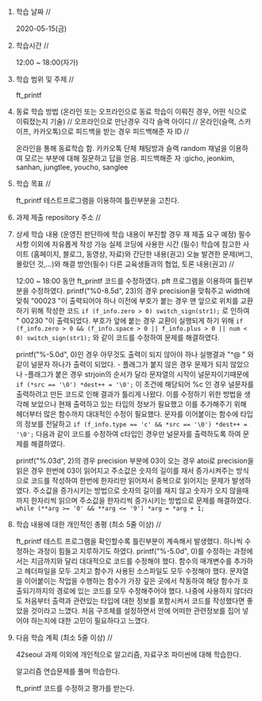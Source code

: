 1. 학습 날짜 // 

    2020-05-15(금)
 
2. 학습시간 // 

    12:00 ~ 18:00(자가)

3. 학습 범위 및 주제 // 
    
    ft_printf

4. 동료 학습 방법 (온라인 또는 오프라인으로 동료 학습이 이뤄진 경우, 어떤 식으로 이뤄졌는지 기술) // 오프라인으로 만난경우 각각 슬랙 아이디 // 온라인(슬랙, 스카이프, 카카오톡)으로 피드백을 받는 경우 피드백해준 자 ID // 

    온라인을 통해 동료학습 함. 카카오톡 단체 채팅방과 슬랙 random 채널을 이용하여 모르는 부분에 대해 질문하고 답을 얻음. 피드백해준 자 :gicho, jeonkim, sanhan, jungtlee, youcho, sanglee

5. 학습 목표 //

    ft_printf 테스트프로그램을 이용하여 틀린부분을 고친다.
    
6. 과제 제출 repository 주소 // 
    
    
    
7. 상세 학습 내용 (운영진 판단하에 학습 내용이 부진할 경우 재 제출 요구 예정) 필수사항 이외에 자유롭게 작성 가능 실제 코딩에 사용한 시간 (필수) 학습에 참고한 사이트 (홈페이지, 블로그, 동영상, 자료)와 간단한 내용(권고) 오늘 발견한 문제(버그, 몰랐던 것,...)와 해결 방안(필수) 다른 교육생들과의 협업, 토론 내용(권고) //
    
    12:00 ~ 18:00 동안 ft_printf 코드를 수정하였다.
    pft 프로그램을 이용하여 틀린부분을 수정하였다. printf("%0-8.5d", 23)의 경우 precision을 맞춰주고 width에 맞춰 "00023   "이 출력되어야 하나 이전에 부호가 붙는 경우 맨 앞으로 위치를 교환하기 위해 작성한 코드 `if (f_info.zero > 0) switch_sign(str1);` 로 인하여 " 00230  "이 출력되었다. 부호가 앞에 붙는 경우 교환이 실행되게 하기 위해 `if (f_info.zero > 0 && (f_info.space > 0 || f_info.plus > 0 || num < 0) switch_sign(str1);` 와 같이 코드를 수정하여 문제를 해결하였다.
    
    printf("%-5.0d", 0)인 경우 아무것도 출력이 되지 않아야 하나 실행결과 "^@     " 와 같이 널문자 하나가 출력이 되었다. - 플래그가 붙지 않은 경우 문제가 되지 않았으나 -플래그가 붙은 경우 strjoin의 순서가 달라 문자열의 시작이 널문자이기때문에 `if (*src == '\0') *dest++ = '\0';` 이 조건에 해당되어 %c 인 경우 널문자를 출력하려고 만든 코드로 인해 결과가 틀리게 나왔다. 이를 수정하기 위한 방법을 생각해 보았으나 현재 출력하고 있는 타입의 정보가 필요했고 이를 추가해주기 위해 헤더부터 많은 함수까지 대대적인 수정이 필요했다. 문자를 이어붙이는 함수에 타입의 정보를 전달하고 `if (f_info.type == 'c' && *src == '\0') *dest++ = '\0';` 다음과 같이 코드를 수정하여 c타입인 경우만 널문자를 출력하도록 하여 문제를 해결하였다.
    
    printf("%.03d", 2)의 경우 precision 부분에 03이 오는 경우 atoi로 precision을 읽은 경우 한번에 03이 읽어지고 주소값은 숫자의 길이를 재서 증가시켜주는 방식으로 코드를 작성하여 한번에 한자리만 읽어져서 중복으로 읽어지는 문제가 발생하였다. 주소값을 증가시키는 방법으로 숫자의 길이를 재지 않고 숫자가 오지 않을때까지 한자리씩 읽으며 주소값을 한자리씩 증가시키는 방법으로 문제를 해결하였다. `while (**arg >= '0' && **arg <= '9') *arg = *arg + 1;`
    
8. 학습 내용에 대한 개인적인 총평 (최소 5줄 이상) //
   
   ft_printf 테스트 프로그램을 확인할수록 틀린부분이 계속해서 발생했다. 하나씩 수정하는 과정이 힘들고 지루하기도 하였다. printf("%-5.0d", 0)를 수정하는 과정에서는 지금까지와 달리 대대적으로 코드를 수정해야 했다. 함수의 매개변수를 추가하고 헤더파일을 모두 고치고 함수가 사용된 소스파일도 모두 수정해야 했다. 문자열을 이어붙이는 작업을 수행하는 함수가 가장 깊은 곳에서 작동하여 해당 함수가 호출되기까지의 경로에 있는 코드를 모두 수정해주어야 했다. 나중에 사용하지 않더라도 처음부터 출력과 관련있는 타입에 대한 정보를 포함시켜서 코드를 작성했다면 좋았을 것이라고 느꼈다. 처음 구조체를 설정하면서 안에 어떠한 관련정보를 집어 넣어야 하는지에 대한 고민이 필요하다고 느꼈다.
   
9. 다음 학습 계획 (최소 5줄 이상) // 
    
    42seoul 과제 이외에 개인적으로 알고리즘, 자료구조 파이썬에 대해 학습한다.
    
    알고리즘 연습문제를 풀며 학습한다.
    
    ft_printf 코드를 수정하고 평가를 받는다.
    